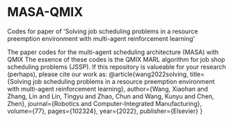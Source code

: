 # MASA-QMIX
Codes for paper of 'Solving job scheduling problems in a resource preemption environment with multi-agent reinforcement learning'

The paper codes for the multi-agent scheduling architecture (MASA) with QMIX
The essence of these codes is the QMIX MARL algorithm for job shop scheduling problems (JSSP).
If this repository is valueable for your research (perhaps), please cite our work as:
@article{wang2022solving, title={Solving job scheduling problems in a resource preemption environment with multi-agent reinforcement learning}, author={Wang, Xiaohan and Zhang, Lin and Lin, Tingyu and Zhao, Chun and Wang, Kunyu and Chen, Zhen}, journal={Robotics and Computer-Integrated Manufacturing}, volume={77}, pages={102324}, year={2022}, publisher={Elsevier} }
